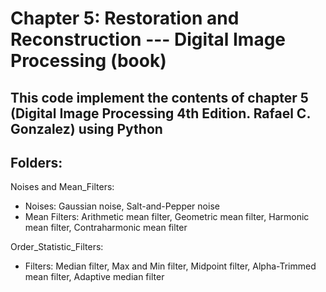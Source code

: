 Chapter 5: Restoration and Reconstruction --- Digital Image Processing (book)
=======
## This code implement the contents of chapter 5 (Digital Image Processing 4th Edition. Rafael C. Gonzalez) using Python

Folders:
---
Noises and Mean_Filters:
  * Noises: Gaussian noise, Salt-and-Pepper noise
  * Mean Filters: Arithmetic mean filter, Geometric mean filter, Harmonic mean filter, Contraharmonic mean filter

Order_Statistic_Filters:
  * Filters: Median filter, Max and Min filter, Midpoint filter, Alpha-Trimmed mean filter, Adaptive median filter
